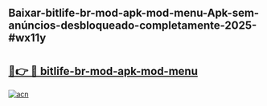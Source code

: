 ## Baixar-bitlife-br-mod-apk-mod-menu-Apk-sem-anúncios-desbloqueado-completamente-2025-#wx11y

# <h2><a href="https://ainizakaria.my?title=bitlife-br-mod-apk-mod-menu&ref=22M">🔗👉 🔴 bitlife-br-mod-apk-mod-menu</a></h2>

[![acn](https://github.com/user-attachments/assets/0f9c940e-d8b0-45ae-aac7-cd30a18b3e1c)](https://ainizakaria.my?title=bitlife-br-mod-apk-mod-menu&ref=22M)

